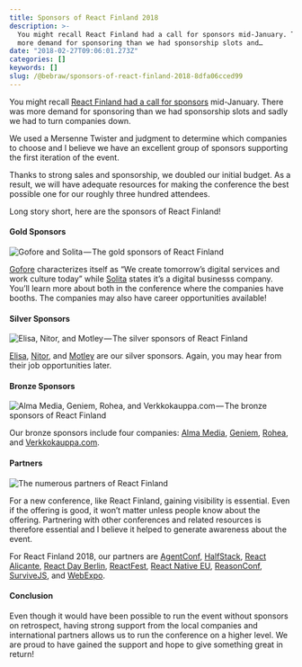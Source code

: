 ```yaml
---
title: Sponsors of React Finland 2018
description: >-
  You might recall React Finland had a call for sponsors mid-January. There was
  more demand for sponsoring than we had sponsorship slots and…
date: "2018-02-27T09:06:01.273Z"
categories: []
keywords: []
slug: /@bebraw/sponsors-of-react-finland-2018-8dfa06cced99
---
```


You might recall [React Finland had a call for sponsors](/blog/react-finland-2018---call-for-sponsors-b193c561fa5/) mid-January. There was more demand for sponsoring than we had sponsorship slots and sadly we had to turn companies down.

We used a Mersenne Twister and judgment to determine which companies to choose and I believe we have an excellent group of sponsors supporting the first iteration of the event.

Thanks to strong sales and sponsorship, we doubled our initial budget. As a result, we will have adequate resources for making the conference the best possible one for our roughly three hundred attendees.

Long story short, here are the sponsors of React Finland!

#### Gold Sponsors

![Gofore and Solita — The gold sponsors of React Finland](img/1__tYqMdteIum45QYt6OH1YAQ.png)

[Gofore](https://gofore.com/en/home/) characterizes itself as “We create tomorrow’s digital services and work culture today” while [Solita](https://www.solita.fi/en/) states it’s a digital businesss company. You’ll learn more about both in the conference where the companies have booths. The companies may also have career opportunities available!

#### Silver Sponsors

![Elisa, Nitor, and Motley — The silver sponsors of React Finland](img/1__GGmsiw6zGy4HNEJ1Xfwnvw.png)

[Elisa](https://elisa.fi/), [Nitor](https://www.nitor.com/en), and [Motley](https://motley.fi/) are our silver sponsors. Again, you may hear from their job opportunities later.

#### Bronze Sponsors

![Alma Media, Geniem, Rohea, and Verkkokauppa.com — The bronze sponsors of React Finland](img/1__Zn8a__V__hZnDzaHIZf5p7xw.png)

Our bronze sponsors include four companies: [Alma Media](https://www.almamedia.fi/), [Geniem](https://www.geniem.fi/in-english/), [Rohea](http://www.rohea.com/), and [Verkkokauppa.com](https://www.verkkokauppa.com/).

#### Partners

![The numerous partners of React Finland](img/1__PF4xnEL0__4gmydOFM1uWOA.png)

For a new conference, like React Finland, gaining visibility is essential. Even if the offering is good, it won’t matter unless people know about the offering. Partnering with other conferences and related resources is therefore essential and I believe it helped to generate awareness about the event.

For React Finland 2018, our partners are [AgentConf](https://www.agent.sh/), [HalfStack](http://halfstackconf.com/), [React Alicante](http://reactalicante.es/), [React Day Berlin](https://reactday.berlin/), [ReactFest](https://reactfest.com/), [React Native EU](http://react-native.eu/), [ReasonConf](https://www.reason-conf.com/), [SurviveJS](https://survivejs.com/), and [WebExpo](https://www.webexpo.net/prague2018/).

#### Conclusion

Even though it would have been possible to run the event without sponsors on retrospect, having strong support from the local companies and international partners allows us to run the conference on a higher level. We are proud to have gained the support and hope to give something great in return!
